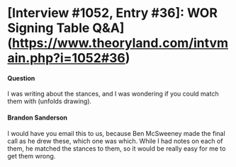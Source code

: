 # [Interview #1052, Entry #36]: WOR Signing Table Q&A](https://www.theoryland.com/intvmain.php?i=1052#36)

#### Question

I was writing about the stances, and I was wondering if you could match them with (unfolds drawing).

#### Brandon Sanderson

I would have you email this to us, because Ben McSweeney made the final call as he drew these, which one was which. While I had notes on each of them, he matched the stances to them, so it would be really easy for me to get them wrong.

